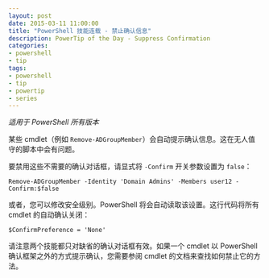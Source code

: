 ```yaml
---
layout: post
date: 2015-03-11 11:00:00
title: "PowerShell 技能连载 - 禁止确认信息"
description: PowerTip of the Day - Suppress Confirmation
categories:
- powershell
- tip
tags:
- powershell
- tip
- powertip
- series
---
```

_适用于 PowerShell 所有版本_

某些 cmdlet（例如 `Remove-ADGroupMember`）会自动提示确认信息。这在无人值守的脚本中会有问题。

要禁用这些不需要的确认对话框，请显式将 `-Confirm` 开关参数设置为 `false`：

    Remove-ADGroupMember -Identity 'Domain Admins' -Members user12 -Confirm:$false

或者，您可以修改安全级别。PowerShell 将会自动读取该设置。这行代码将所有 cmdlet 的自动确认关闭：

    $ConfirmPreference = 'None'

请注意两个技能都只对缺省的确认对话框有效。如果一个 cmdlet 以 PowerShell 确认框架之外的方式提示确认，您需要参阅 cmdlet 的文档来查找如何禁止它的方法。

<!--本文国际来源：[Suppress Confirmation](http://community.idera.com/powershell/powertips/b/tips/posts/suppress-confirmation)-->

